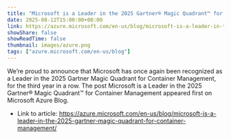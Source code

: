 ```yaml
---
title: "Microsoft is a Leader in the 2025 Gartner® Magic Quadrant™ for Container Management"
date: 2025-08-12T15:00:00+00:00
link: https://azure.microsoft.com/en-us/blog/microsoft-is-a-leader-in-the-2025-gartner-magic-quadrant-for-container-management/
showShare: false
showReadTime: false
thumbnail: images/azure.png
tags: ["azure.microsoft.com/en-us/blog"]
---
```

We’re proud to announce that Microsoft has once again been recognized as a Leader in the 2025 Gartner Magic Quadrant for Container Management, for the third year in a row.
The post Microsoft is a Leader in the 2025 Gartner® Magic Quadrant™ for Container Management appeared first on Microsoft Azure Blog.

- Link to article: https://azure.microsoft.com/en-us/blog/microsoft-is-a-leader-in-the-2025-gartner-magic-quadrant-for-container-management/